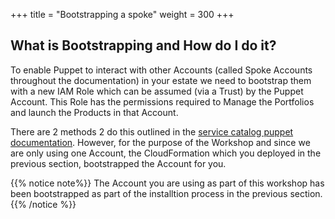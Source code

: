 +++
title = "Bootstrapping a spoke"
weight = 300
+++


## What is Bootstrapping and How do I do it?

To enable Puppet to interact with other Accounts (called Spoke Accounts throughout the documentation) in your estate we need to bootstrap them with a new IAM Role which can be assumed (via a Trust) by the Puppet Account. This Role has the permissions required to Manage the Portfolios and launch the Products in that Account.

There are 2 methods 2 do this outlined in the [service catalog puppet documentation](https://aws-service-catalog-puppet.readthedocs.io/en/latest/puppet/getting_up_and_running.html#bootstrap-your-spokes). However, for the purpose of the Workshop and since we are only using one Account, the CloudFormation which you deployed in the previous section, bootstrapped the Account for you.

{{% notice note%}}
The Account you are using as part of this workshop has been bootstrapped as part of the installtion process in the previous section.
{{% /notice %}}